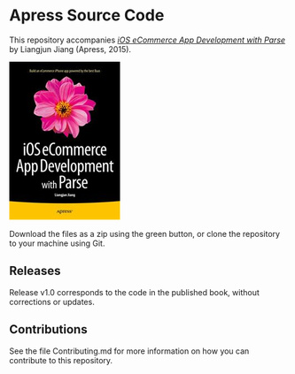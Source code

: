 # Apress Source Code

This repository accompanies [*iOS eCommerce App Development with Parse*](http://www.apress.com/9781484213186) by Liangjun Jiang (Apress, 2015).

![Cover image](9781484213186.jpg)

Download the files as a zip using the green button, or clone the repository to your machine using Git.

## Releases

Release v1.0 corresponds to the code in the published book, without corrections or updates.

## Contributions

See the file Contributing.md for more information on how you can contribute to this repository.

